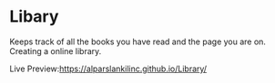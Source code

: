 # Libary
Keeps track of all the books you have read and the page you are on. Creating a online library.

Live Preview:https://alparslankilinc.github.io/Library/
